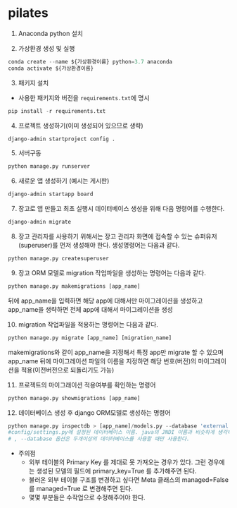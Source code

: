 # pilates
1. Anaconda python 설치

2. 가상환경 생성 및 실행

```python
conda create --name ${가상환경이름} python=3.7 anaconda
conda activate ${가상환경이름}
```
   
3.  패키지 설치

- 사용한 패키지와 버전을 `requirements.txt`에 명시

```python
pip install -r requirements.txt
```

4. 프로젝트 생성하기(이미 생성되어 있으므로 생략)
```python
django-admin startproject config .
```  

5. 서버구동

```python
python manage.py runserver
```

6. 새로운 앱 생성하기 (예시는 게시판)

```python
django-admin startapp board
```

7. 장고로 앱 만들고 최초 실행시 데이터베이스 생성을 위해 다음 명령어를 수행한다.

```python
django-admin migrate
```

8. 장고 관리자를 사용하기 위해서는 장고 관리자 화면에 접속할 수 있는 슈퍼유저(superuser)를 먼저 생성해야 한다. 생성명령어는 다음과 같다.
```python
python manage.py createsuperuser
```

9.  장고 ORM 모델로 migration 작업파일을 생성하는 명령어는 다음과 같다.
```python
python manage.py makemigrations [app_name]
```
뒤에 app_name을 입력하면 해당 app에 대해서만 마이그레이션을 생성하고 app_name을 생략하면 전체 app에 대해서 마이그레이션을 생성

10.  migration 작업파일을 적용하는 명령어는 다음과 같다.
```python
python manage.py migrate [app_name] [migration_name]
```
makemigrations와 같이 app_name을 지정해서 특정 app만 migrate 할 수 있으며 app_name 뒤에 마이그레이션 파일의 이름을 지정하면 해당 번호(버전)의 마이그레이션을 적용(이전버전으로 되돌리기도 가능)


11.  프로젝트의 마이그래이션 적용여부를 확인하는 명령어
```python
python manage.py showmigrations [app_name]
```

12. 데이터베이스 생성 후 django ORM모델로 생성하는 명령어
```python
python manage.py inspectdb > [app_name]/models.py --database 'external' 
#config/settings.py에 설정된 데이터베이스 이름. java의 JNDI 이름과 비슷하게 생각하면 된다.
# , --database 옵션은 두개이상의 데이터베이스를 사용할 때만 사용한다.
```
* 주의점
  * 외부 테이블의 Primary Key 를 제대로 못 가져오는 경우가 있다. 그런 경우에는 생성된 모델의 필드에 primary_key=True 를 추가해주면 된다.
  * 불러온 외부 테이블 구조를 변경하고 싶다면 Meta 클래스의 managed=False 를 managed=True 로 변경해주면 된다.
  * 몇몇 부분들은 수작업으로 수정해주어야 한다.
